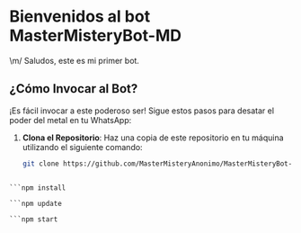 # Bienvenidos al bot MasterMisteryBot-MD

\m/ Saludos, este es mi primer bot.

## ¿Cómo Invocar al Bot?

¡Es fácil invocar a este poderoso ser! Sigue estos pasos para desatar el poder del metal en tu WhatsApp:

1. **Clona el Repositorio**: Haz una copia de este repositorio en tu máquina utilizando el siguiente comando:

   ```bash
   git clone https://github.com/MasterMisteryAnonimo/MasterMisteryBot-MD.git

```yarn

```npm install

```npm update

```npm start